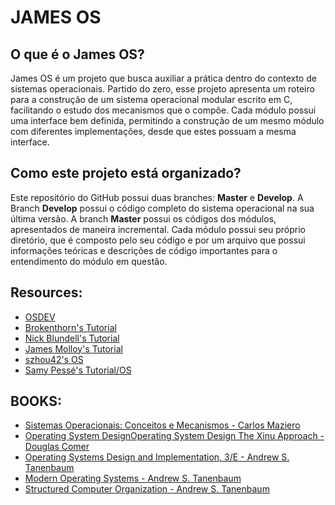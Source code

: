 # JAMES OS

## O que é o James OS?
  James OS é um projeto que busca auxiliar a prática dentro do contexto de sistemas operacionais. Partido do zero, esse projeto apresenta um roteiro para a construção de um sistema operacional modular escrito em C, facilitando o estudo dos mecanismos que o compõe. Cada módulo possui uma interface bem definida, permitindo a construção de um mesmo módulo com diferentes implementações, desde que estes possuam a mesma interface.

## Como este projeto está organizado?
  Este repositório do GitHub possui duas branches: **Master** e **Develop**. A Branch **Develop** possui o código completo do sistema operacional na sua última versão. A branch **Master** possui os códigos dos módulos, apresentados de maneira incremental. Cada módulo possui seu próprio diretório, que é composto pelo seu código e por um arquivo que possui informações teóricas e descrições de código importantes para o entendimento do módulo em questão.
  


## Resources:
  - [OSDEV](https://wiki.osdev.org)
  - [Brokenthorn's Tutorial](http://brokenthorn.com/Resources/OSDevIndex.html)
  - [Nick Blundell's Tutorial](https://www.cs.bham.ac.uk/~exr/lectures/opsys/10_11/lectures/os-dev.pdf)
  - [James Molloy's Tutorial](http://www.jamesmolloy.co.uk/tutorial_html)
  - [szhou42's OS](https://github.com/szhou42/osdev)
  - [Samy Pessé's Tutorial/OS](https://github.com/SamyPesse/How-to-Make-a-Computer-Operating-System)

## BOOKS:
  - [Sistemas Operacionais: Conceitos e Mecanismos - Carlos Maziero](http://wiki.inf.ufpr.br/maziero/doku.php?id=socm:start)
  - [Operating System DesignOperating System Design The Xinu Approach - Douglas Comer](https://xinu.cs.purdue.edu/)
  - [Operating Systems Design and Implementation, 3/E - Andrew S. Tanenbaum](https://media.pearsoncmg.com/bc/abp/cs-resources/products/product.html#product,isbn=0131429388)
  - [Modern Operating Systems - Andrew S. Tanenbaum](https://media.pearsoncmg.com/bc/abp/cs-resources/products/product.html#product,isbn=013359162X)
  - [Structured Computer Organization - Andrew S. Tanenbaum](https://media.pearsoncmg.com/bc/abp/cs-resources/products/product.html#product,isbn=0132916525)
